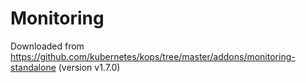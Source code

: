 # Monitoring

Downloaded from https://github.com/kubernetes/kops/tree/master/addons/monitoring-standalone (version v1.7.0)
